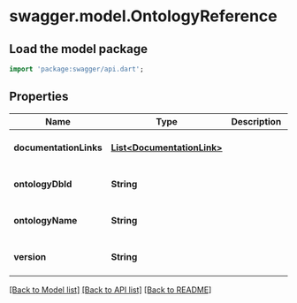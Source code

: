 # swagger.model.OntologyReference

## Load the model package
```dart
import 'package:swagger/api.dart';
```

## Properties
Name | Type | Description | Notes
------------ | ------------- | ------------- | -------------
**documentationLinks** | [**List&lt;DocumentationLink&gt;**](DocumentationLink.md) |  | [optional] [default to []]
**ontologyDbId** | **String** |  | [optional] [default to null]
**ontologyName** | **String** |  | [optional] [default to null]
**version** | **String** |  | [optional] [default to null]

[[Back to Model list]](../README.md#documentation-for-models) [[Back to API list]](../README.md#documentation-for-api-endpoints) [[Back to README]](../README.md)


